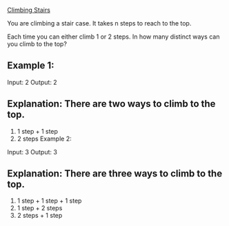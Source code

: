 [Climbing Stairs](https://leetcode.com/problems/climbing-stairs/)

You are climbing a stair case. It takes n steps to reach to the top.

Each time you can either climb 1 or 2 steps. In how many distinct ways can you climb to the top?

## Example 1:

Input: 2
Output: 2

## Explanation: There are two ways to climb to the top.

1. 1 step + 1 step
2. 2 steps
Example 2:

Input: 3
Output: 3

## Explanation: There are three ways to climb to the top.
1. 1 step + 1 step + 1 step
2. 1 step + 2 steps
3. 2 steps + 1 step

